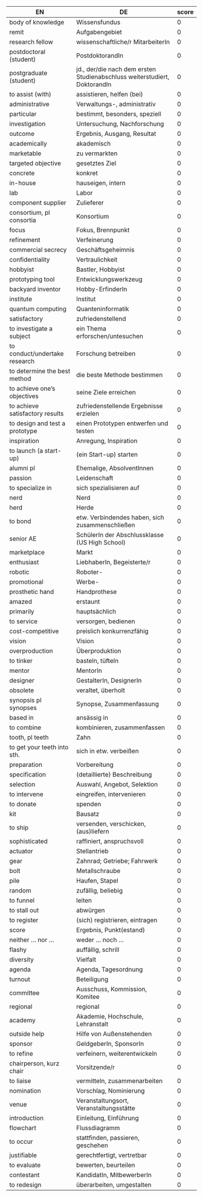EN|DE|score
-|-|-
body of knowledge|Wissensfundus|0
remit|Aufgabengebiet|0
research fellow|wissenschaftliche/r MitarbeiterIn|0
postdoctoral (student)|PostdoktorandIn|0
postgraduate (student)|jd., der/die nach dem ersten Studienabschluss weiterstudiert, DoktorandIn|0
to assist (with)|assistieren, helfen (bei)|0
administrative|Verwaltungs-, administrativ|0
particular|bestimmt, besonders, speziell|0
investigation|Untersuchung, Nachforschung|0
outcome|Ergebnis, Ausgang, Resultat|0
academically|akademisch|0
marketable|zu vermarkten|0
targeted objective|gesetztes Ziel|0
concrete|konkret|0
in-house|hauseigen, intern|0
lab|Labor|0
component supplier|Zulieferer|0
consortium, pl consortia|Konsortium|0
focus|Fokus, Brennpunkt|0
refinement|Verfeinerung|0
commercial secrecy|Geschäftsgeheimnis|0
confidentiality|Vertraulichkeit|0
hobbyist|Bastler, Hobbyist|0
prototyping tool|Entwicklungswerkzeug|0
backyard inventor|Hobby-ErfinderIn|0
institute|Institut|0
quantum computing|Quanteninformatik|0
satisfactory|zufriedenstellend|0
to investigate a subject|ein Thema erforschen/untesuchen|0
to conduct/undertake research|Forschung betreiben|0
to determine the best method|die beste Methode bestimmen|0
to achieve one’s objectives|seine Ziele erreichen|0
to achieve satisfactory results|zufriedenstellende Ergebnisse erzielen|0
to design and test a prototype|einen Prototypen entwerfen und testen|0
inspiration|Anregung, Inspiration|0
to launch (a start-up)|(ein Start-up) starten|0
alumni pl|Ehemalige, AbsolventInnen|0
passion|Leidenschaft|0
to specialize in|sich spezialisieren auf|0
nerd|Nerd|0
herd|Herde|0
to bond|etw. Verbindendes haben, sich zusammenschließen|0
senior AE|SchülerIn der Abschlussklasse (US High School)|0
marketplace|Markt|0
enthusiast|LiebhaberIn, Begeisterte/r|0
robotic|Roboter-|0
promotional|Werbe-|0
prosthetic hand|Handprothese|0
amazed|erstaunt|0
primarily|hauptsächlich|0
to service|versorgen, bedienen|0
cost-competitive|preislich konkurrenzfähig|0
vision|Vision|0
overproduction|Überproduktion|0
to tinker|basteln, tüfteln|0
mentor|MentorIn|0
designer|GestalterIn, DesignerIn|0
obsolete|veraltet, überholt|0
synopsis pl synopses|Synopse, Zusammenfassung|0
based in|ansässig in|0
to combine|kombinieren, zusammenfassen|0
tooth, pl teeth|Zahn|0
to get your teeth into sth.|sich in etw. verbeißen|0
preparation|Vorbereitung|0
specification|(detaillierte) Beschreibung|0
selection|Auswahl, Angebot, Selektion|0
to intervene|eingreifen, intervenieren|0
to donate|spenden|0
kit|Bausatz|0
to ship|versenden, verschicken, (aus)liefern|0
sophisticated|raffiniert, anspruchsvoll|0
actuator|Stellantrieb|0
gear|Zahnrad; Getriebe; Fahrwerk|0
bolt|Metallschraube|0
pile|Haufen, Stapel|0
random|zufällig, beliebig|0
to funnel|leiten|0
to stall out|abwürgen|0
to register|(sich) registrieren, eintragen|0
score|Ergebnis, Punkt(estand)|0
neither … nor …|weder … noch …|0
flashy|auffällig, schrill|0
diversity|Vielfalt|0
agenda|Agenda, Tagesordnung|0
turnout|Beteiligung|0
committee|Ausschuss, Kommission, Komitee|0
regional|regional|0
academy|Akademie, Hochschule, Lehranstalt|0
outside help|Hilfe von Außenstehenden|0
sponsor|GeldgeberIn, SponsorIn|0
to refine|verfeinern, weiterentwickeln|0
chairperson, kurz chair|Vorsitzende/r|0
to liaise|vermitteln, zusammenarbeiten|0
nomination|Vorschlag, Nominierung|0
venue|Veranstaltungsort, Veranstaltungsstätte|0
introduction|Einleitung, Einführung|0
flowchart|Flussdiagramm|0
to occur|stattfinden, passieren, geschehen|0
justifiable|gerechtfertigt, vertretbar|0
to evaluate|bewerten, beurteilen|0
contestant|KandidatIn, MitbewerberIn|0
to redesign|überarbeiten, umgestalten|0
